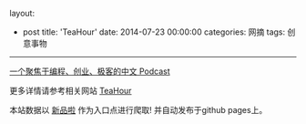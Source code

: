 layout: 
  - post 
title: 'TeaHour' 
date: 2014-07-23 00:00:00 
categories: 网摘 
tags: 创意事物 
---

<a href="http://xinpinla.com/product/238" title="查看产品详情">
								一个聚焦于编程、创业、极客的中文 Podcast							</a>  

更多详情请参考相关网站 [TeaHour](http://teahour.fm/)  

本站数据以 [新品啦](http://xinpinla.com/) 作为入口点进行爬取! 并自动发布于github pages上。  
